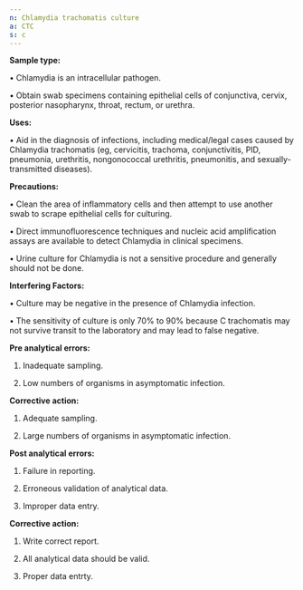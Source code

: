 ```yaml
---
n: Chlamydia trachomatis culture
a: CTC
s: c
---
```


__Sample type:__

•	Chlamydia is an intracellular pathogen. 

•	Obtain swab specimens containing epithelial cells of conjunctiva, cervix, posterior nasopharynx, throat, rectum, or urethra.

__Uses:__

•	Aid in the diagnosis of infections, including medical/legal cases caused by Chlamydia trachomatis (eg, cervicitis, trachoma, conjunctivitis, PID, pneumonia, urethritis, nongonococcal urethritis, pneumonitis, and sexually-transmitted diseases).

__Precautions:__

•	Clean the area of inflammatory cells and then attempt to use another swab to scrape epithelial cells for culturing.

•	Direct immunofluorescence techniques and nucleic acid amplification assays are available to detect Chlamydia in clinical specimens.

•	Urine culture for Chlamydia is not a sensitive procedure and generally should not be done.

__Interfering Factors:__

•	Culture may be negative in the presence of Chlamydia infection.

•	The sensitivity of culture is only 70% to 90% because C trachomatis may not survive transit to the laboratory and may lead to false negative.

__Pre analytical errors:__ 

1.	Inadequate sampling.

2.	Low numbers of organisms in asymptomatic infection.

__Corrective action:__

1.	Adequate sampling.

2.	Large numbers of organisms in asymptomatic infection.

__Post analytical errors:__

1.	Failure in reporting. 

2.	Erroneous validation of analytical data.

3.	Improper data entry.

__Corrective action:__

1.	Write correct report.

2.	All analytical data should be valid.

3.	Proper data entrty.